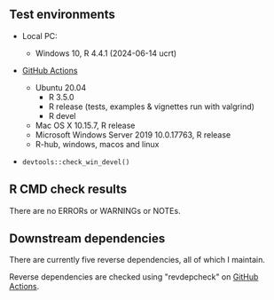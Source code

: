 ## Test environments

* Local PC:
  - Windows 10, R 4.4.1 (2024-06-14 ucrt)

* [GitHub Actions](https://github.com/ms609/PlotTools/actions)
  - Ubuntu 20.04
    - R 3.5.0
    - R release (tests, examples & vignettes run with valgrind)
    - R devel
  - Mac OS X 10.15.7, R release
  - Microsoft Windows Server 2019 10.0.17763, R release
  - R-hub, windows, macos and linux
  
* `devtools::check_win_devel()`

## R CMD check results

There are no ERRORs or WARNINGs or NOTEs.

## Downstream dependencies

There are currently five reverse dependencies, all of which I maintain.

Reverse dependencies are checked using "revdepcheck" on
[GitHub Actions](https://github.com/ms609/PlotTools/actions/workflows/revdep.yml).
